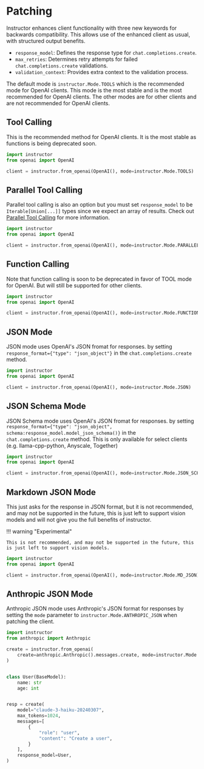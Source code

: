 # Patching

Instructor enhances client functionality with three new keywords for backwards compatibility. This allows use of the enhanced client as usual, with structured output benefits.

- `response_model`: Defines the response type for `chat.completions.create`.
- `max_retries`: Determines retry attempts for failed `chat.completions.create` validations.
- `validation_context`: Provides extra context to the validation process.

The default mode is `instructor.Mode.TOOLS` which is the recommended mode for OpenAI clients. This mode is the most stable and is the most recommended for OpenAI clients. The other modes are for other clients and are not recommended for OpenAI clients.

## Tool Calling

This is the recommended method for OpenAI clients. It is the most stable as functions is being deprecated soon.

```python
import instructor
from openai import OpenAI

client = instructor.from_openai(OpenAI(), mode=instructor.Mode.TOOLS)
```

## Parallel Tool Calling

Parallel tool calling is also an option but you must set `response_model` to be `Iterable[Union[...]]` types since we expect an array of results. Check out [Parallel Tool Calling](./parallel.md) for more information.

```python
import instructor
from openai import OpenAI

client = instructor.from_openai(OpenAI(), mode=instructor.Mode.PARALLEL_TOOLS)
```

## Function Calling

Note that function calling is soon to be deprecated in favor of TOOL mode for OpenAI. But will still be supported for other clients.

```python
import instructor
from openai import OpenAI

client = instructor.from_openai(OpenAI(), mode=instructor.Mode.FUNCTIONS)
```

## JSON Mode

JSON mode uses OpenAI's JSON fromat for responses. by setting `response_format={"type": "json_object"}` in the `chat.completions.create` method.

```python
import instructor
from openai import OpenAI

client = instructor.from_openai(OpenAI(), mode=instructor.Mode.JSON)
```

## JSON Schema Mode

JSON Schema mode uses OpenAI's JSON fromat for responses. by setting `response_format={"type": "json_object", schema:response_model.model_json_schema()}` in the `chat.completions.create` method. This is only available for select clients (e.g. llama-cpp-python, Anyscale, Together)

```python
import instructor
from openai import OpenAI

client = instructor.from_openai(OpenAI(), mode=instructor.Mode.JSON_SCHEMA)
```

## Markdown JSON Mode

This just asks for the response in JSON format, but it is not recommended, and may not be supported in the future, this is just left to support vision models and will not give you the full benefits of instructor.

!!! warning "Experimental"

    This is not recommended, and may not be supported in the future, this is just left to support vision models.

```python
import instructor
from openai import OpenAI

client = instructor.from_openai(OpenAI(), mode=instructor.Mode.MD_JSON)
```

## Anthropic JSON Mode

Anthropic JSON mode uses Anthropic's JSON format for responses by setting the `mode` parameter to `instructor.Mode.ANTHROPIC_JSON` when patching the client.

```python
import instructor
from anthropic import Anthropic

create = instructor.from_openai(
    create=anthropic.Anthropic().messages.create, mode=instructor.Mode.ANTHROPIC_JSON
)


class User(BaseModel):
    name: str
    age: int


resp = create(
    model="claude-3-haiku-20240307",
    max_tokens=1024,
    messages=[
        {
            "role": "user",
            "content": "Create a user",
        }
    ],
    response_model=User,
)
```